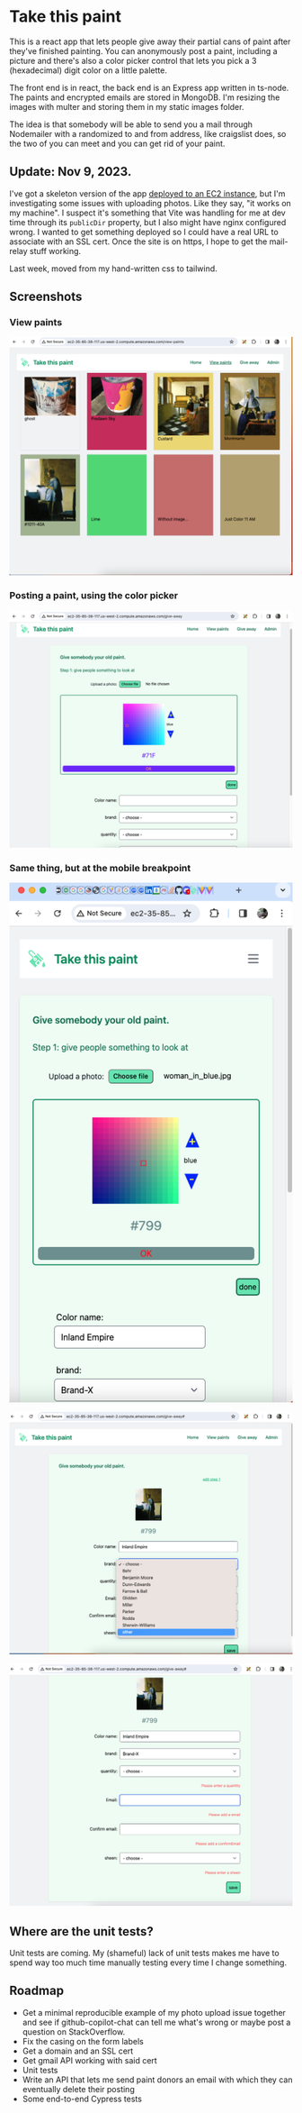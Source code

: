 # Take this paint

This is a react app that lets people give away their partial cans of paint after they've finished painting. You can anonymously post a paint, including a picture and there's also a color picker control that lets you pick a 3 (hexadecimal) digit color on a little palette.

The front end is in react, the back end is an Express app written in ts-node. The paints and encrypted emails are stored in MongoDB. I'm resizing the images with multer and storing them in my static images folder.

The idea is that somebody will be able to send you a mail through Nodemailer with a randomized to and from address, like craigslist does, so the two of you can meet and you can get rid of your paint.

## Update: Nov 9, 2023.

I've got a skeleton version of the app [deployed to an EC2 instance](http://ec2-35-85-38-117.us-west-2.compute.amazonaws.com), but I'm investigating some issues with uploading photos. Like they say, "it works on my machine". I suspect it's something that Vite was handling for me at dev time through its `publicDir` property, but I also might have nginx configured wrong. I wanted to get something deployed so I could have a real URL to associate with an SSL cert. Once the site is on https, I hope to get the mail-relay stuff working.

Last week, moved from my hand-written css to tailwind.

## Screenshots

### View paints

![View paints](./Server/md_images/ViewPaints.png)

### Posting a paint, using the color picker

![Using the color picker while POSTing a paint](./Server/md_images/ColorPicker.png)

### Same thing, but at the mobile breakpoint

![Using the color picker while POSTing a paint on a mobile device](./Server/md_images/ColorPickerMobile.png)

![A custom combobox](./Server/md_images/CustomValue.png)

![error handling on the client with react-hook-form](./Server/md_images/usingUseForm.png)

## Where are the unit tests?

Unit tests are coming. My (shameful) lack of unit tests makes me have to spend way too much time manually testing every time I change something.

## Roadmap

- Get a minimal reproducible example of my photo upload issue together and see if github-copilot-chat can tell me what's wrong or maybe post a question on StackOverflow.
- Fix the casing on the form labels
- Get a domain and an SSL cert
- Get gmail API working with said cert
- Unit tests
- Write an API that lets me send paint donors an email with which they can eventually delete their posting
- Some end-to-end Cypress tests

